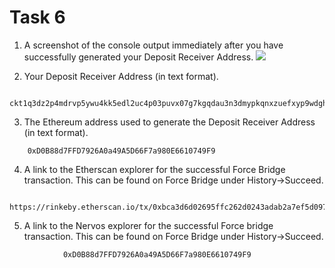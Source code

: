 # Task 6

1. A screenshot of the console output immediately after you have successfully generated your Deposit Receiver Address.
![](https://github.com/arnaudatcomet/nervos/blob/main/task-6/deploy-bridge.png)

2. Your Deposit Receiver Address (in text format).
```
    ckt1q3dz2p4mdrvp5ywu4kk5edl2uc4p03puvx07g7kgqdau3n3dmypkqnxzuefxyp9wdghglncj77k5wt6p59sx6kukyjlwh5s467qgp8m25yqqqqqsqqqqqvqqqqqfjqqqqrhvjztyuhyr7vhv6r39ywjsvyqlanyj80kd3anacmy56lerm978z6gqqqqpqqqqqqcqqqqqxyqqqqx7asf60w8pqpte2sfcfn90fdfzxue7ff2g8sawe9wacnqat6jmygqngqqqqpxv9ejjvgz2u63w3l839aadguh5rgtqd4devf97a0fpt4uqsz0k459c34ll67fx5zjf5htx775cpenpqayljq9rqgqqqqqqcq2e7hzs
```

3. The Ethereum address used to generate the Deposit Receiver Address (in text format).
```
    0xD0B88d7FFD7926A0a49A5D66F7a980E6610749F9
```

4. A link to the Etherscan explorer for the successful Force Bridge transaction. This can be found on Force Bridge under History→Succeed.
```
           https://rinkeby.etherscan.io/tx/0xbca3d6d02695ffc262d0243adab2a7ef5d097add93b81cf9b46c0850e7971757
```

5. A link to the Nervos explorer for the successful Force bridge transaction. This can be found on Force Bridge under History→Succeed.
```
            0xD0B88d7FFD7926A0a49A5D66F7a980E6610749F9
```